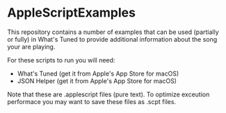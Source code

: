 # AppleScriptExamples

This repository contains a number of examples that can be used (partially or fully) in What's Tuned
to provide additional information about the song your are playing.

For these scripts to run you will need:
- What's Tuned (get it from Apple's App Store for macOS)
- JSON Helper (get it from Apple's App Store for macOS)

Note that these are .applescript files (pure text). To optimize exceution performace you may want to 
save these files as .scpt files.
